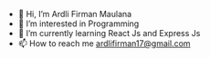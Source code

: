 - 👋 Hi, I’m Ardli Firman Maulana
- 👀 I’m interested in Programming
- 🌱 I’m currently learning React Js and Express Js
- 📫 How to reach me ardlifirman17@gmail.com

<!---
ardli-firman/ardli-firman is a ✨ special ✨ repository because its `README.md` (this file) appears on your GitHub profile.
You can click the Preview link to take a look at your changes.
--->
